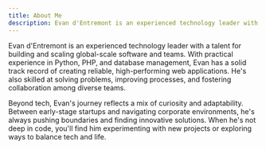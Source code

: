 ```yaml
---
title: About Me
description: Evan d'Entremont is an experienced technology leader with a talent for building and scaling global-scale software and teams.
---
```

Evan d'Entremont is an experienced technology leader with a talent for building and scaling global-scale software and teams. With practical experience in Python, PHP, and database management, Evan has a solid track record of creating reliable, high-performing web applications. He's also skilled at solving problems, improving processes, and fostering collaboration among diverse teams.

Beyond tech, Evan's journey reflects a mix of curiosity and adaptability. Between early-stage startups and navigating corporate environments, he's always pushing boundaries and finding innovative solutions. When he's not deep in code, you'll find him experimenting with new projects or exploring ways to balance tech and life.

